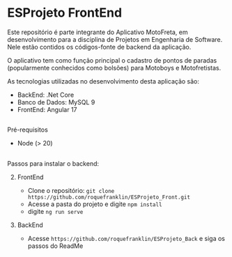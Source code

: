 # ESProjeto FrontEnd

Este repositório é parte integrante do Aplicativo MotoFreta, em desenvolvimento para a disciplina de Projetos em Engenharia de Software. Nele estão contidos os códigos-fonte de backend da aplicação. 

O aplicativo tem como função principal o cadastro de pontos de paradas (popularmente conhecidos como bolsões) para Motoboys e Motofretistas.

As tecnologias utilizadas no desenvolvimento desta aplicação são:

- BackEnd: .Net Core 
- Banco de Dados: MySQL 9
- FrontEnd: Angular 17

##
Pré-requisitos
- Node (> 20)

##
Passos para instalar o backend:

2. FrontEnd
    - Clone o repositório: `git clone https://github.com/roquefranklin/ESProjeto_Front.git`
    - Acesse a pasta do projeto e digite `npm install`
    - digite `ng run serve`

1. BackEnd
    - Acesse  `https://github.com/roquefranklin/ESProjeto_Back` e siga os passos do ReadMe